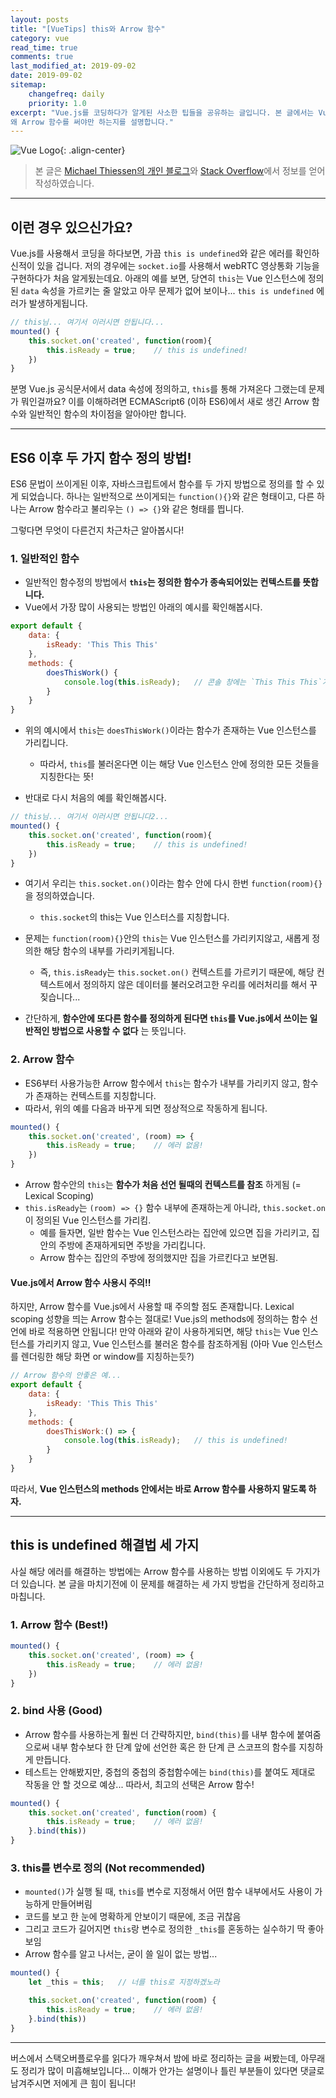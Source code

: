 ```yaml
---
layout: posts 
title: "[VueTips] this와 Arrow 함수"
category: vue
read_time: true
comments: true
last_modified_at: 2019-09-02
date: 2019-09-02
sitemap:
    changefreq: daily
    priority: 1.0
excerpt: "Vue.js를 코딩하다가 알게된 사소한 팁들을 공유하는 글입니다. 본 글에서는 Vue 인스턴스에서 계속해서 사용하게 되는 this의 스코프가 어떻게 설정되고,
왜 Arrow 함수를 써야만 하는지를 설명합니다."
---
```


![Vue Logo](https://github.com/chansbro/chansbro.github.io/blob/master/assets/images/vue_logo.jpeg?raw=true){: .align-center}

> 본 글은 [Michael Thiessen의 개인 블로그](https://michaelnthiessen.com/this-is-undefined/)와 [Stack Overflow](https://stackoverflow.com/questions/49417410/how-to-save-reference-to-this-in-vue-component)에서 정보를 얻어 작성하였습니다.

----

## 이런 경우 있으신가요?

Vue.js를 사용해서 코딩을 하다보면, 가끔 `this is undefined`와 같은 에러를 확인하신적이 있을 겁니다. 
저의 경우에는 `socket.io`를 사용해서 webRTC 영상통화 기능을 구현하다가 처음 알게됬는데요. 
아래의 예를 보면, 당연히 `this`는 Vue 인스턴스에 정의된 `data` 속성을 가르키는 줄 알았고 아무 문제가 없어 보이나...
`this is undefined` 에러가 발생하게됩니다.

```js
// this님... 여기서 이러시면 안됩니다...
mounted() {
    this.socket.on('created', function(room){
        this.isReady = true;    // this is undefined!
    })
}
```

분명 Vue.js 공식문서에서 data 속성에 정의하고, `this`를 통해 가져온다 그랬는데 문제가 뭐인걸까요?
이를 이해하려면 ECMAScript6 (이하 ES6)에서 새로 생긴 Arrow 함수와 일반적인 함수의 차이점을 알아야만 합니다. 

----

## ES6 이후 두 가지 함수 정의 방법!

ES6 문법이 쓰이게된 이후, 자바스크립트에서 함수를 두 가지 방법으로 정의를 할 수 있게 되었습니다. 
하나는 일반적으로 쓰이게되는 `function(){}`와 같은 형태이고,
다른 하나는 Arrow 함수라고 불리우는 `() => {}`와 같은 형태를 띕니다. 

그렇다면 무엇이 다른건지 차근차근 알아봅시다!

### 1. 일반적인 함수

* 일반적인 함수정의 방법에서 __`this`는 정의한 함수가 종속되어있는 컨텍스트를 뜻합니다.__
* Vue에서 가장 많이 사용되는 방법인 아래의 예시를 확인해봅시다.

```js
export default {
    data: {
        isReady: 'This This This'
    },
    methods: {
        doesThisWork() {
            console.log(this.isReady);   // 콘솔 창에는 `This This This`가 뜹니다.
        }
    }
}
```

* 위의 예시에서 `this`는 `doesThisWork()`이라는 함수가 존재하는 Vue 인스턴스를 가리킵니다. 
    * 따라서, `this`를 불러온다면 이는 해당 Vue 인스턴스 안에 정의한 모든 것들을 지칭한다는 뜻!

* 반대로 다시 처음의 예를 확인해봅시다. 

```js
// this님... 여기서 이러시면 안됩니다2...
mounted() {
    this.socket.on('created', function(room){
        this.isReady = true;    // this is undefined!
    })
}
```

* 여기서 우리는 `this.socket.on()`이라는 함수 안에 다시 한번 `function(room){}`을 정의하였습니다.
    * `this.socket`의 this는 Vue 인스터스를 지칭합니다.

* 문제는 `function(room){}`안의 `this`는 Vue 인스턴스를 가리키지않고, 새롭게 정의한 해당 함수의 내부를 가리키게됩니다.
    * 즉, `this.isReady`는 `this.socket.on()` 컨텍스트를 가르키기 때문에, 해당 컨텍스트에서 정의하지 않은 데이터를 불러오려고한 우리를 에러처리를 해서 꾸짖습니다...

* 간단하게, __함수안에 또다른 함수를 정의하게 된다면 `this`를 Vue.js에서 쓰이는 일반적인 방법으로 사용할 수 없다__ 는 뜻입니다.


### 2. Arrow 함수

* ES6부터 사용가능한 Arrow 함수에서 `this`는 함수가 내부를 가리키지 않고, 함수가 존재하는 컨텍스트를 지칭합니다. 
* 따라서, 위의 예를 다음과 바꾸게 되면 정상적으로 작동하게 됩니다. 

```js
mounted() {
    this.socket.on('created', (room) => {
        this.isReady = true;    // 에러 없음!
    })
}
```

* Arrow 함수안의 `this`는 __함수가 처음 선언 될때의 컨텍스트를 참조__ 하게됨 (= Lexical Scoping)
* `this.isReady`는 `(room) => {}` 함수 내부에 존재하는게 아니라, `this.socket.on`이 정의된 Vue 인스턴스를 가리킴.
    * 예를 들자면, 일반 함수는 Vue 인스턴스라는 집안에 있으면 집을 가리키고, 집안의 주방에 존재하게되면 주방을 가리킵니다. 
    * Arrow 함수는 집안의 주방에 정의했지만 집을 가르킨다고 보면됨.

#### Vue.js에서 Arrow 함수 사용시 주의!!

하지만, Arrow 함수를 Vue.js에서 사용할 때 주의할 점도 존재합니다. 
Lexical scoping 성향을 띄는 Arrow 함수는 절대로! Vue.js의 methods에 정의하는 함수 선언에 바로 적용하면 안됩니다!
만약 아래와 같이 사용하게되면, 해당 `this`는 Vue 인스턴스를 가리키지 않고, Vue 인스턴스를 불러온 함수를 참조하게됨 (아마 Vue 인스턴스를 렌더링한 해당 화면 or window를 지칭하는듯?)

```js
// Arrow 함수의 안좋은 예...
export default {
    data: {
        isReady: 'This This This'
    },
    methods: {
        doesThisWork:() => {
            console.log(this.isReady);   // this is undefined!
        }
    }
}
```

따라서, __Vue 인스턴스의 methods 안에서는 바로 Arrow 함수를 사용하지 말도록 하자.__

----

## this is undefined 해결법 세 가지

사실 해당 에러를 해결하는 방법에는 Arrow 함수를 사용하는 방법 이외에도 두 가지가 더 있습니다. 
본 글을 마치기전에 이 문제를 해결하는 세 가지 방법을 간단하게 정리하고 마칩니다. 

### 1. Arrow 함수 (Best!)

```js
mounted() {
    this.socket.on('created', (room) => {
        this.isReady = true;    // 에러 없음!
    })
}
```

### 2. bind 사용 (Good)

* Arrow 함수를 사용하는게 훨씬 더 간략하지만, `bind(this)`를 내부 함수에 붙여줌으로써 내부 함수보다 한 단계 앞에 선언한 혹은 한 단계 큰 스코프의 함수를 지칭하게 만듭니다.
* 테스트는 안해봤지만, 중첩의 중첩의 중첩함수에는 `bind(this)`를 붙여도 제대로 작동을 안 할 것으로 예상... 따라서, 최고의 선택은 Arrow 함수!

```js
mounted() {
    this.socket.on('created', function(room) {
        this.isReady = true;    // 에러 없음!
    }.bind(this))
}
```

### 3. this를 변수로 정의 (Not recommended)

* `mounted()`가 실행 될 때, `this`를 변수로 지정해서 어떤 함수 내부에서도 사용이 가능하게 만들어버림
* 코드를 보고 한 눈에 명확하게 안보이기 때문에, 조금 귀찮음
* 그리고 코드가 길어지면 `this`랑 변수로 정의한 `_this`를 혼동하는 실수하기 딱 좋아보임
* Arrow 함수를 알고 나서는, 굳이 쓸 일이 없는 방법...

```js
mounted() {
    let _this = this;   // 너를 this로 지정하겠노라

    this.socket.on('created', function(room) {
        this.isReady = true;    // 에러 없음!
    }.bind(this))
}
```

----

버스에서 스택오버플로우를 읽다가 깨우쳐서 밤에 바로 정리하는 글을 써봤는데, 아무래도 정리가 많이 미흡해보입니다...
이해가 안가는 설명이나 틀린 부분들이 있다면 댓글로 남겨주시면 저에게 큰 힘이 됩니다!
